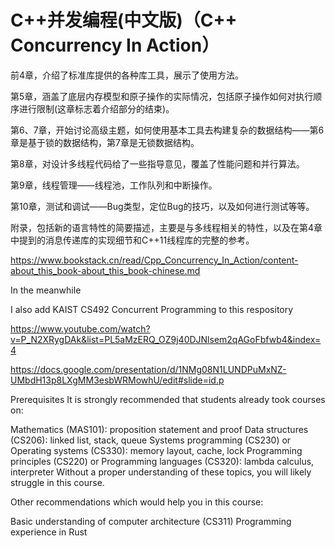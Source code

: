 # C++并发编程(中文版)（C++ Concurrency In Action）

前4章，介绍了标准库提供的各种库工具，展示了使用方法。

第5章，涵盖了底层内存模型和原子操作的实际情况，包括原子操作如何对执行顺序进行限制(这章标志着介绍部分的结束)。

第6、7章，开始讨论高级主题，如何使用基本工具去构建复杂的数据结构——第6章是基于锁的数据结构，第7章是无锁数据结构。

第8章，对设计多线程代码给了一些指导意见，覆盖了性能问题和并行算法。

第9章，线程管理——线程池，工作队列和中断操作。

第10章，测试和调试——Bug类型，定位Bug的技巧，以及如何进行测试等等。

附录，包括新的语言特性的简要描述，主要是与多线程相关的特性，以及在第4章中提到的消息传递库的实现细节和C++11线程库的完整的参考。

https://www.bookstack.cn/read/Cpp_Concurrency_In_Action/content-about_this_book-about_this_book-chinese.md

In the meanwhile

I also add KAIST CS492 Concurrent Programming to this respository

https://www.youtube.com/watch?v=P_N2XRygDAk&list=PL5aMzERQ_OZ9j40DJNlsem2qAGoFbfwb4&index=4

https://docs.google.com/presentation/d/1NMg08N1LUNDPuMxNZ-UMbdH13p8LXgMM3esbWRMowhU/edit#slide=id.p


Prerequisites
It is strongly recommended that students already took courses on:

Mathematics (MAS101): proposition statement and proof
Data structures (CS206): linked list, stack, queue
Systems programming (CS230) or Operating systems (CS330): memory layout, cache, lock
Programming principles (CS220) or Programming languages (CS320): lambda calculus, interpreter
Without a proper understanding of these topics, you will likely struggle in this course.

Other recommendations which would help you in this course:

Basic understanding of computer architecture (CS311)
Programming experience in Rust